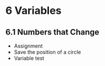 # 6 Variables

## 6.1 Numbers that Change

- Assignment
- Save the position of a circle
- Variable test
